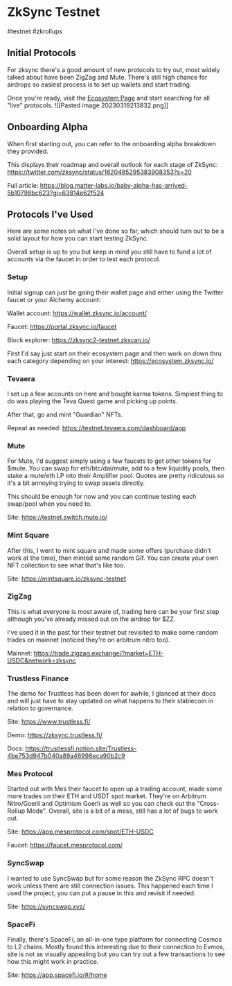 # ZkSync Testnet
#testnet #zkrollups 

## Initial Protocols

For zksync there's a good amount of new protocols to try out, most widely talked about have been ZigZag and Mute. There's still high chance for airdrops so easiest process is to set up wallets and start trading.

Once you're ready, visit the [Ecosystem Page](https://ecosystem.zksync.io/) and start searching for all "live" protocols.
![[Pasted image 20230319213832.png]]

## Onboarding Alpha

When first starting out, you can refer to the onboarding alpha breakdown they provided. 

This displays their roadmap and overall outlook for each stage of ZkSync:
https://twitter.com/zksync/status/1620485295383908353?s=20 

Full article: 
https://blog.matter-labs.io/baby-alpha-has-arrived-5b10798bc623?gi=63814e62f524

## Protocols I've Used

Here are some notes on what I've done so far, which should turn out to be a solid layout for how you can start testing ZkSync.

Overall setup is up to you but keep in mind you still have to fund a lot of accounts via the faucet in order to test each protocol.

### Setup

Initial signup can just be going their wallet page and either using the Twitter faucet or your Alchemy account:

Wallet account:
https://wallet.zksync.io/account/

Faucet:
https://portal.zksync.io/faucet

Block explorer:
https://zksync2-testnet.zkscan.io/

First I'd say just start on their ecosystem page and then work on down thru each category depending on your interest:
https://ecosystem.zksync.io/

### Tevaera

I set up a few accounts on here and bought karma tokens. Simplest thing to do was playing the Teva Quest game and picking up points. 

After that, go and mint "Guardian" NFTs. 

Repeat as needed:
https://testnet.tevaera.com/dashboard/app

### Mute

For Mute, I'd suggest simply using a few faucets to get other tokens for $mute. You can swap for eth/btc/dai/mute, add to a few liquidity pools, then stake a mute/eth LP into their Amplifier pool. Quotes are pretty ridiculous so it's a bit annoying trying to swap assets directly.

This should be enough for now and you can continue testing each swap/pool when you need to.

Site:
https://testnet.switch.mute.io/

### Mint Square

After this, I went to mint square and made some offers (purchase didn't work at the time), then minted some random Gif.  You can create your own NFT collection to see what that's like too.

Site:
https://mintsquare.io/zksync-testnet

### ZigZag

This is what everyone is most aware of, trading here can be your first step although you've already missed out on the airdrop for $ZZ.

I've used it in the past for their testnet but revisited to make some random trades on mainnet (noticed they're on arbitrum nitro too).

Mainnet:
https://trade.zigzag.exchange/?market=ETH-USDC&network=zksync

### Trustless Finance

The demo for Trustless has been down for awhile, I glanced at their docs and will just have to stay updated on what happens to their stablecoin in relation to governance.

Site:
https://www.trustless.fi/

Demo:
https://zksync.trustless.fi/

Docs:
https://trustlessfi.notion.site/Trustless-4be753d947b040a89a46998eca90b2c9

### Mes Protocol

Started out with Mes their faucet to open up a trading account, made some more trades on their ETH and USDT spot market. They're on Arbitrum Nitro/Goerli and Optimism Goerli as well so you can check out the "Cross-Rollup Mode". Overall, site is a bit of a mess, still has a lot of bugs to work out.

Site:
https://app.mesprotocol.com/spot/ETH-USDC

Faucet:
https://faucet.mesprotocol.com/

### SyncSwap

I wanted to use SyncSwap but for some reason the ZkSync RPC doesn't work unless there are still connection issues. This happened each time I used the project, you can put a pause in this and revisit if needed.

Site:
https://syncswap.xyz/

### SpaceFi

Finally, there's SpaceFi, an all-in-one type platform for connecting Cosmos to L2 chains. Mostly found this interesting due to their connection to Evmos, site is not as visually appealing but you can try out a few transactions to see how this might work in practice.

Site:
https://app.spacefi.io/#/home
